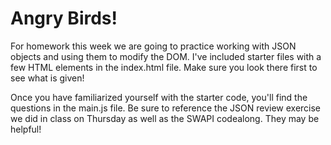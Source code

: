 # Angry Birds!

For homework this week we are going to practice working with JSON objects and using them to modify the DOM.  I've included starter files with a few HTML elements in the index.html file.  Make sure you look there first to see what is given!

Once you have familiarized yourself with the starter code, you'll find the questions in the main.js file.  Be sure to reference the JSON review exercise we did in class on Thursday as well as the SWAPI codealong.  They may be helpful!